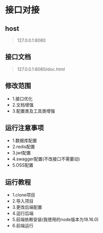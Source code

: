 # 接口对接
## host
> 127.0.0.1:8080

## 接口文档
> 127.0.0.1:8080/doc.html

## 修改范围
* 1.接口优化
* 2.文档增强
* 3.配置类及工具类增强

## 运行注意事项
 * 1.数据库配置
 * 2.redis配置
 * 3.jwt配置
 * 4.swagger配置(不改接口不需要动)
 * 5.OSS配置

## 运行教程
* 1.clone项目
* 2.导入项目
* 3.更改后端配置
* 4.运行后端
* 5.前端依赖安装(我使用的node版本为18.16.0)
* 6.前端运行

